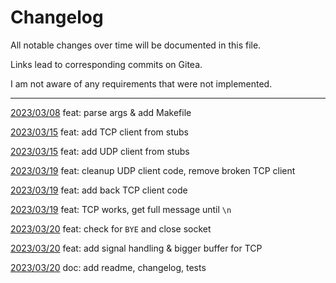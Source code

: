 # Changelog

All notable changes over time will be documented in this file.

Links lead to corresponding commits on Gitea.

I am not aware of any requirements that were not implemented.

---

[2023/03/08](https://git.fit.vutbr.cz/xstrel03/ipk-project-1/commit/c79a08a261e9a746731f32e48feb48c696de2440)
feat: parse args & add Makefile 

[2023/03/15](https://git.fit.vutbr.cz/xstrel03/ipk-project-1/commit/5c06b8f551e71f7c704685bd9a4d1ebeadcd17f1)
feat: add TCP client from stubs

[2023/03/15](https://git.fit.vutbr.cz/xstrel03/ipk-project-1/commit/9542caa247560fd5405aee7a2cf98ec3bd592989)
feat: add UDP client from stubs 

[2023/03/19](https://git.fit.vutbr.cz/xstrel03/ipk-project-1/commit/d687382ab683857f0bfefef6970716b971827757)
feat: cleanup UDP client code, remove broken TCP client

[2023/03/19](https://git.fit.vutbr.cz/xstrel03/ipk-project-1/commit/579505e9daf1a223b6c2171ae481c3cb15aa6343)
feat: add back TCP client code

[2023/03/19](https://git.fit.vutbr.cz/xstrel03/ipk-project-1/commit/60850f94519438f959b5aa4f20843d434fc2e95e)
feat: TCP works, get full message until `\n` 

[2023/03/20](https://git.fit.vutbr.cz/xstrel03/ipk-project-1/commit/17979809560f38a1dd1f667b5abdc8ff5309e4b7)
feat: check for `BYE` and close socket 

[2023/03/20](https://git.fit.vutbr.cz/xstrel03/ipk-project-1/commit/d9b0418074d4346d5e6ab1c26c3e12507304d115)
feat: add signal handling & bigger buffer for TCP 

[2023/03/20](https://git.fit.vutbr.cz/xstrel03/ipk-project-1/commit/b4c179c3bf4f97a713593d7ec3c6bbb7c6f76bf6)
doc: add readme, changelog, tests